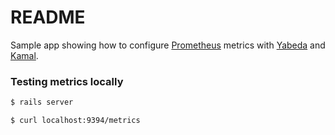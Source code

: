 # README

Sample app showing how to configure [Prometheus](https://prometheus.io/) metrics with
[Yabeda](https://github.com/yabeda-rb/yabeda) and [Kamal](https://kamal-deploy.org/).

### Testing metrics locally

```sh
$ rails server
```

```sh
$ curl localhost:9394/metrics
```
